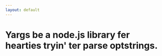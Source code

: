 ```yaml
---
layout: default
---
```


<div class="home">
  
  <div class="landing-wrapper">
    <div class="wrapper">
      <div class="title">
        <h1 class="pink-highlight">Yargs be a node.js library fer hearties tryin' ter parse optstrings.</h1>
      </div>
    </div>
  </div>
</div>
